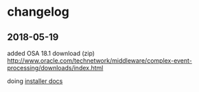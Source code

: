 # changelog


## 2018-05-19

added OSA 18.1 download (zip) http://www.oracle.com/technetwork/middleware/complex-event-processing/downloads/index.html

doing [installer docs](https://docs.oracle.com/en/middleware/osa/18.1/install-stream-analytics/index.html)
